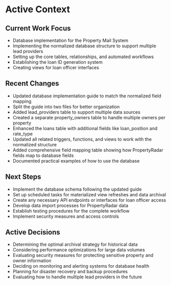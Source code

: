 # Active Context

## Current Work Focus
- Database implementation for the Property Mail System
- Implementing the normalized database structure to support multiple lead providers
- Setting up the core tables, relationships, and automated workflows
- Establishing the loan ID generation system
- Creating views for loan officer interfaces

## Recent Changes
- Updated database implementation guide to match the normalized field mapping
- Split the guide into two files for better organization
- Added lead_providers table to support multiple data sources
- Created a separate property_owners table to handle multiple owners per property
- Enhanced the loans table with additional fields like loan_position and rate_type
- Updated all related triggers, functions, and views to work with the normalized structure
- Added comprehensive field mapping table showing how PropertyRadar fields map to database fields
- Documented practical examples of how to use the database

## Next Steps
- Implement the database schema following the updated guide
- Set up scheduled tasks for materialized view refreshes and data archival
- Create any necessary API endpoints or interfaces for loan officer access
- Develop data import processes for PropertyRadar data
- Establish testing procedures for the complete workflow
- Implement security measures and access controls

## Active Decisions
- Determining the optimal archival strategy for historical data
- Considering performance optimizations for large data volumes
- Evaluating security measures for protecting sensitive property and owner information
- Deciding on monitoring and alerting systems for database health
- Planning for disaster recovery and backup procedures
- Evaluating how to handle multiple lead providers in the future
